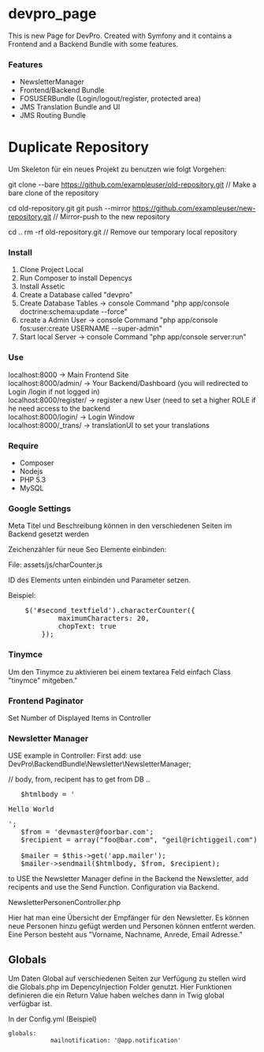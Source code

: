 # devpro_page

This is new Page for DevPro. Created with Symfony and it contains a Frontend and a Backend Bundle with some features.

<h3>Features</h3>
<ul>
    <li>NewsletterManager</li>
    <li>Frontend/Backend Bundle</li>
    <li>FOSUSERBundle (Login/logout/register, protected area)</li>
    <li>JMS Translation Bundle and UI</li>
    <li>JMS Routing  Bundle </li>
</ul>

# Duplicate Repository
Um Skeleton für ein neues Projekt zu benutzen wie folgt Vorgehen:

git clone --bare https://github.com/exampleuser/old-repository.git
// Make a bare clone of the repository

cd old-repository.git
git push --mirror https://github.com/exampleuser/new-repository.git
// Mirror-push to the new repository

cd ..
rm -rf old-repository.git
// Remove our temporary local repository

<h3>Install</h3>

1. Clone Project Local<br>
2. Run Composer to install Depencys<br>
3. Install Assetic<br>
4. Create a Database called "devpro"<br>
5. Create Database Tables -> console Command "php app/console doctrine:schema:update --force"<br>
6. create a Admin User -> console Command "php app/console fos:user:create USERNAME --super-admin"<br>
7. Start local Server -> console Command "php app/console server:run"


<h3>Use</h3>
localhost:8000 -> Main Frontend Site<br>
localhost:8000/admin/ -> Your Backend/Dashboard (you will redirected to Login /login if not logged in)<br>
localhost:8000/register/ -> register a new User (need to set a higher ROLE if he need access to the backend<br>
localhost:8000/login/ -> Login Window<br>
localhost:8000/_trans/ -> translationUI to set your translations

<h3>Require</h3>
<ul>
    <li>Composer</li>
    <li>Nodejs</li>
    <li>PHP 5.3</li>
    <li>MySQL</li>
</ul>

<h3>Google Settings</h3>
<p>Meta Titel und Beschreibung können in den verschiedenen Seiten im Backend gesetzt werden</p>
<p>Zeichenzähler für neue Seo Elemente einbinden:</p>
<p>File: assets/js/charCounter.js</p>
<p>ID des Elements unten einbinden und Parameter setzen.</p>

Beispiel:

<pre>
    $('#second_textfield').characterCounter({
            maximumCharacters: 20,
            chopText: true
        });
</pre>


<h3>Tinymce</h3>

Um den Tinymce zu aktivieren bei einem textarea Feld einfach Class "tinymce" mitgeben."


<h3>Frontend Paginator</h3>

Set Number of Displayed Items in Controller


<h3>Newsletter Manager</h3>

USE example in Controller:
First add: use DevPro\BackendBundle\Newsletter\NewsletterManager;

// body, from, recipent has to get from DB ..
<pre>
   $htmlbody = '<p>Hello World</p>';
   $from = 'devmaster@foorbar.com';
   $recipient = array("foo@bar.com", "geil@richtiggeil.com");

   $mailer = $this->get('app.mailer');
   $mailer->sendmail($htmlbody, $from, $recipient);
</pre>


to USE the Newsletter Manager define in the Backend the Newsletter, add recipents and use the Send Function.
Configuration via Backend.

NewsletterPersonenController.php

Hier hat man eine Übersicht der Empfänger für den Newsletter. Es können neue Personen hinzu gefügt werden und
Personen können entfernt werden. Eine Person besteht aus "Vorname, Nachname, Anrede, Email Adresse."

## Globals

Um Daten Global auf verschiedenen Seiten zur Verfügung zu stellen wird die Globals.php im DepencyInjection Folder genutzt.
Hier Funktionen definieren die ein Return Value haben welches dann in Twig global verfügbar ist.

In der Config.yml (Beispiel)
```
globals:
            mailnotification: '@app.notification'
```                